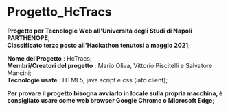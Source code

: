 # Progetto_HcTracs
**Progetto per Tecnologie Web all'Università degli Studi di Napoli PARTHENOPE**;<br>
**Classificato terzo posto all'Hackathon tenutosi a maggio 2021**;<br>

**Nome del Progetto** : HcTracs;<br>
**Membri/Creatori del progetto** : Mario Oliva, Vittorio Piscitelli e Salvatore Mancini;<br>
**Tecnologie usate** : HTML5, java script e css (lato client);<br>

**Per provare il progetto bisogna avviarlo in locale sulla propria macchina, è consigliato usare come web browser Google Chrome o Microsoft Edge**;<br>
